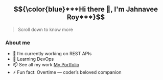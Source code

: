 ## $${\color{blue}***Hi there 👋, I'm Jahnavee Roy***}$$
> Scroll down to know more

### About me
- 🔭 I’m currently working on REST APIs
- 🌱 Learning DevOps
- 📫 See all my work [My Portfolio](https://jahnaveeroy.com/)
- ⚡ Fun fact: Overtime — coder’s beloved companion
    
<!--
- 👯 I’m looking to collaborate on ...
- 🤔 I’m looking for help with ...
- 💬 Ask me about ...
- 😄 Pronouns: ...
-->
